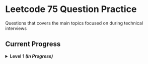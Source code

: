 # Leetcode 75 Question Practice
Questions that covers the main topics focused on during technical interviews

## Current Progress
<details>
    <summary><strong>Level 1 <em>(In Progress)</em></strong></summary>
  
  ### Day 1 - Prefix Sum
 - [x] 1480. Running Sum of 1d Array 
 - [x] 724. Find Pivot Index
  ### Day 2 - String
 - [x] 205. Isomorphic Strings
 - [x] 392. Is Subsequence
  ### Day 3 - Linked List
 - [x] 21. Merge Two Sorted Lists
 - [x] 206. Reverse Linked List
  ### Day 4 - Linked List
 - [x] 876. Middle of Linked List
 - [x] 142. Linked List Cycle II
  ### Day 5 - Greedy
 - [x] 121. Best Time to Buy and Sell Stock
 - [x] 409. Longest Palindrome
  ### Day 6 - Tree
 - [x] 589. N-ary Tree Preorder Traversal
 - [x] 102. Binary Tree Level Order Traversal
  ### Day 7 - Binary Search
 - [x] 704. Binary Search
 - [x] 278. First Bad Version
  ### Day 8 - Binary Search Tree
 - [x] 98. Validate Binary Search Tree
 - [x] 235. Lowest Common Ancestor of a Binary Search Tree
  ### Day 9 - Graph/BFS/DFS
 - [x] 733. Flood Fill
 - [x] 200. Number of Islands
  ### Day 10 - Dynamic Programming
 - [x] 509. Fibonacci Number
 - [x] 70. Climbing Stairs
  ### Day 11 - Dynamic Programming
 - [x] 746. Min Cost Climbing Stairs
 - [x] 62. Unique Paths
  ### Day 12 - Sliding Window/Two Pointer
 - [ ] 438. Find All Anagrams in a String
 - [ ] 424. Longest Repeating Character Replacement
  ### Day 13 - Hashmap
 - [ ] 1. Two Sum
 - [ ] 299. Bulls and Cows
  ### Day 14 - Stack
 - [ ] 844. Backspace String Compare
 - [ ] 394. Decode String
  ### Day 15 - Heap
 - [ ] 1046. Last Stone Weight
 - [ ] 692. Top K Frequent Words
</details>
